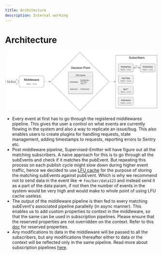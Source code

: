 ```yaml
---
title: Architecture
description: Internal working
---
```


# Architecture

![Supervised-Emitter Architecture diagram](assets/architecture.png)

* Every event at first has to go through the registered middlewares pipeline. This gives the user a control on what events are currently flowing in the system and also a way to replicate an issue/bug. This also enables users to create plugins for handling requests, state management, adding timestamps to requests, reporting errors to Sentry etc.
* Post middleware pipeline, Supervised-Emitter will have figure out all the matching subscribers. A naive approach for this is to go through all the subEvents and check if it matches the pubEvent. But repeating this process on each publish cycle might slow down during higher event traffic, hence we decided to use [LFU cache](https://www.npmjs.com/package/node-lfu-cache) for the purpose of storing the matching subEvents against pubEvent. Which is why we recommend not to send data in the event like =&gt; `foo/bar/data123` and instead send it as a part of the data param, if not then the number of events in the system would be very high and would make to whole point of using LFU cache useless.
* The output of the middleware pipeline is then fed to every matching subEvent's associated pipeline parallelly \(in async manner\). This enables us to add custom properties to context in the middleware, so that the same can be used in subscription pipelines. Please ensure that the reserved properties are not overridden on the context. Refer to this [doc](apidocs/interfaces/icontext.md) for reserved properties.
* Any modifications to data in the middleware will be passed to all the subscribers, but any modifications thereafter either to data or the context will be reflected only in the same pipeline. Read more about subscription pipelines [here](terminology.md#subscription-pipeline).



